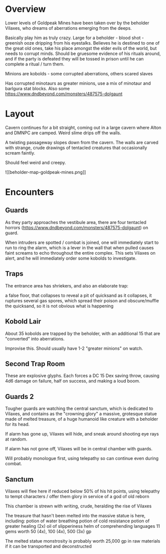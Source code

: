 # Overview

Lower levels of Goldpeak Mines have been taken over by the beholder Vilaxes, who dreams of aberrations emerging from the deeps. 

Basically play him as truly crazy. Large for a beholder - blood shot - greenish ooze dripping from his eyestalks. Believes he is destined to one of the great old ones, take his place amongst the elder evils of the world, but needs to corrupt minds.  Should be gruesome evidence of his rituals around, and if the party is defeated they will be tossed in prison until he can complete a ritual / turn them. 

Minions are kobolds - some corrupted aberrations, others scared slaves

Has corrupted minotaurs as greater minions, use a mix of minotaur and barlgura stat blocks. Also some https://www.dndbeyond.com/monsters/487575-dolgaunt

# Layout

Cavern continues for a bit straight, coming out in a large cavern where Alton and DMNPC are camped. Weird slime drips off the walls. 

A twisting passageway slopes down from the cavern. The walls are carved with strange, crude drawings of tentacled creatures that occasionally scream faintly. 

Should feel weird and creepy. 

![[beholder-map-goldpeak-mines.png]]

# Encounters

## Guards

As they party approaches the vestibule area, there are four tentacled horrors (https://www.dndbeyond.com/monsters/487575-dolgaunt) on guard. 

When intruders are spotted / combat is joined, one will immediately start to run to ring the alarm, which is a lever in the wall that when pulled causes faint screams to echo throughout the entire complex. This sets Vilaxes on alert, and he will immediately order some kobolds to investigate.

## Traps 

The entrance area has shriekers, and also an elaborate trap:

a false floor, that collapses to reveal a pit of quicksand
	as it collapses, it ruptures several gas spores, which spread their poison and obscure/muffle the quicksand, so it is not obvious what is happening

## Kobold Lair

About 35 kobolds are trapped by the beholder, with an additional 15 that are "converted" into aberrations.

Improvise this. Should usually have 1-2 "greater minions" on watch. 

## Second Trap Room

These are explosive glyphs. Each forces a DC 15 Dex saving throw, causing 4d6 damage on failure, half on success, and making a loud boom. 

## Guards 2

Tougher guards are watching the central sanctum, which is dedicated to Vilaxes, and contains as the "crowning glory" a massive, grotesque statue made of melted treasure, of a huge humanoid like creature with a beholder for its head. 

If alarm has gone up, Vilaxes will hide, and sneak around shooting eye rays at random. 

If alarm has not gone off, Vilaxes will be in central chamber with guards. 

Will probably monologue first, using telepathy so can continue even during combat. 

## Sanctum

Vilaxes will flee here if reduced below 50% of his hit points, using telepathy to tempt characters / offer them glory in service of a god of old reborn

This chamber is strewn with writing, crude, heralding the rise of Vilaxes

The treasure that hasn't been melted into the massive statue is here, including:
potion of water breathing
potion of cold resistance
potion of greater healing (2x)
oil of slipperiness
helm of comprehending languages
11 gems worth 50 (4x), 100 (4x), 500 (3x) gp

The melted statue monstrosity is probably worth 25,000 gp in raw materials if it can be transported and deconstructed

